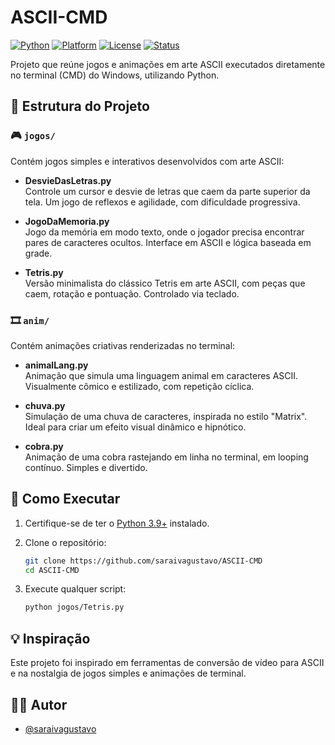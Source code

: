 # ASCII-CMD

[![Python](https://img.shields.io/badge/Python-3.9%2B-blue?logo=python)](https://www.python.org/)
[![Platform](https://img.shields.io/badge/Platform-Windows%20CMD-blue)](https://www.microsoft.com/)
[![License](https://img.shields.io/badge/License-MIT-green.svg)](https://opensource.org/licenses/MIT)
[![Status](https://img.shields.io/badge/Status-Em%20Desenvolvimento-yellow)](#)

Projeto que reúne jogos e animações em arte ASCII executados diretamente no terminal (CMD) do Windows, utilizando Python.

## 📁 Estrutura do Projeto

### 🎮 `jogos/`

Contém jogos simples e interativos desenvolvidos com arte ASCII:

- **DesvieDasLetras.py**  
  Controle um cursor e desvie de letras que caem da parte superior da tela. Um jogo de reflexos e agilidade, com dificuldade progressiva.

- **JogoDaMemoria.py**  
  Jogo da memória em modo texto, onde o jogador precisa encontrar pares de caracteres ocultos. Interface em ASCII e lógica baseada em grade.

- **Tetris.py**  
  Versão minimalista do clássico Tetris em arte ASCII, com peças que caem, rotação e pontuação. Controlado via teclado.

### 🎞 `anim/`

Contém animações criativas renderizadas no terminal:

- **animalLang.py**  
  Animação que simula uma linguagem animal em caracteres ASCII. Visualmente cômico e estilizado, com repetição cíclica.

- **chuva.py**  
  Simulação de uma chuva de caracteres, inspirada no estilo "Matrix". Ideal para criar um efeito visual dinâmico e hipnótico.

- **cobra.py**  
  Animação de uma cobra rastejando em linha no terminal, em looping contínuo. Simples e divertido.

## 🚀 Como Executar

1. Certifique-se de ter o [Python 3.9+](https://www.python.org/downloads/release/python-390/) instalado.
2. Clone o repositório:

   ```bash
   git clone https://github.com/saraivagustavo/ASCII-CMD
   cd ASCII-CMD
   ```

3. Execute qualquer script:

   ```bash
   python jogos/Tetris.py
   ```

## 💡 Inspiração

Este projeto foi inspirado em ferramentas de conversão de vídeo para ASCII e na nostalgia de jogos simples e animações de terminal.

## 👨‍💻 Autor

- [@saraivagustavo](https://github.com/saraivagustavo)
